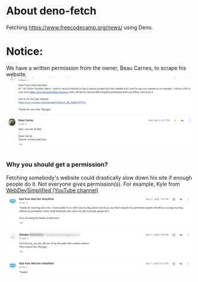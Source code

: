 # About deno-fetch
Fetching https://www.freecodecamp.org/news/ using Deno.

# Notice: 
We have a written permission from the owner, Beau Carnes, to scrape his website.
<img src="attachments/permission.png">

### Why you should get a permission?
Fetching somebody's website could drastically slow down his site if enough people do it.
Not everyone gives permission(s). For example, Kyle from <a href="https://www.youtube.com/channel/UCFbNIlppjAuEX4znoulh0Cw">WebDevSimplified (YouTube channel)</a>
<img src="attachments/rejection.png">